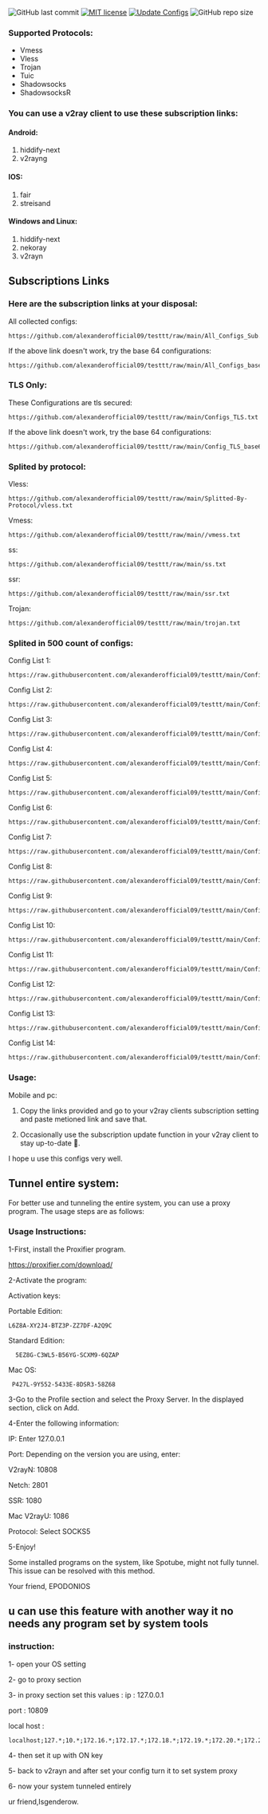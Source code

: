 ![GitHub last commit](https://img.shields.io/github/last-commit/barry-far/V2ray-Configs.svg) [![MIT license](https://img.shields.io/badge/License-MIT-blue.svg)](https://lbesson.mit-license.org/)  [![Update Configs](https://github.com/barry-far/V2ray-Configs/actions/workflows/main.yml/badge.svg)](https://github.com/Epodonios/V2ray-Configs/actions/workflows/main.yml) ![GitHub repo size](https://img.shields.io/github/repo-size/Epodonios/V2ray-Configs)  


### Supported Protocols:
- Vmess
- Vless
- Trojan
- Tuic
- Shadowsocks
- ShadowsocksR

### You can use a v2ray client to use these subscription links:

#### Android:
1. hiddify-next
2. v2rayng

#### IOS:
1. fair
2. streisand

#### Windows and Linux:
1. hiddify-next
2. nekoray
3. v2rayn

## Subscriptions Links

### Here are the subscription links at your disposal:

All collected configs:
```
https://github.com/alexanderofficial09/testtt/raw/main/All_Configs_Sub.txt
```

If the above link doesn't work, try the base 64 configurations:
```
https://github.com/alexanderofficial09/testtt/raw/main/All_Configs_base64_Sub.txt
```

### TLS Only:

These Configurations are tls secured:
```
https://github.com/alexanderofficial09/testtt/raw/main/Configs_TLS.txt
```

If the above link doesn't work, try the base 64 configurations:
```
https://github.com/alexanderofficial09/testtt/raw/main/Config_TLS_base64.txt
```

### Splited by protocol:

Vless:
```
https://github.com/alexanderofficial09/testtt/raw/main/Splitted-By-Protocol/vless.txt
```

Vmess:
```
https://github.com/alexanderofficial09/testtt/raw/main//vmess.txt
```

ss:
```
https://github.com/alexanderofficial09/testtt/raw/main/ss.txt
```

ssr:
```
https://github.com/alexanderofficial09/testtt/raw/main/ssr.txt
```

Trojan:
```
https://github.com/alexanderofficial09/testtt/raw/main/trojan.txt
```

### Splited in 500 count of configs:

Config List 1:
```
https://raw.githubusercontent.com/alexanderofficial09/testtt/main/Config%20list1.txt
```
Config List 2:
```
https://raw.githubusercontent.com/alexanderofficial09/testtt/main/Config%20list2.txt
```

Config List 3:
```
https://raw.githubusercontent.com/alexanderofficial09/testtt/main/Config%20list3.txt
```

Config List 4:
```
https://raw.githubusercontent.com/alexanderofficial09/testtt/main/Config%20list4.txt
```

Config List 5:
```
https://raw.githubusercontent.com/alexanderofficial09/testtt/main/Config%20list5.txt
```

Config List 6:
```
https://raw.githubusercontent.com/alexanderofficial09/testtt/main/Config%20list6.txt
```

Config List 7:
```
https://raw.githubusercontent.com/alexanderofficial09/testtt/main/Config%20list7.txt
```

Config List 8:
```
https://raw.githubusercontent.com/alexanderofficial09/testtt/main/Config%20list8.txt
```

Config List 9:
```
https://raw.githubusercontent.com/alexanderofficial09/testtt/main/Config%20list9.txt
```

Config List 10:
```
https://raw.githubusercontent.com/alexanderofficial09/testtt/main/Config%20list10.txt
```

Config List 11:
```
https://raw.githubusercontent.com/alexanderofficial09/testtt/main/Config%20list11.txt
```

Config List 12:
```
https://raw.githubusercontent.com/alexanderofficial09/testtt/main/Config%20list12.txt
```

Config List 13:
```
https://raw.githubusercontent.com/alexanderofficial09/testtt/main/Config%20list13.txt
```

Config List 14:
```
https://raw.githubusercontent.com/alexanderofficial09/testtt/main/Config%20list14.txt
```

### Usage:

Mobile and pc:

1. Copy the links provided and go to your v2ray clients subscription setting and paste metioned link and save that.

2. Occasionally use the subscription update function in your v2ray client to stay up-to-date 🤝.

I hope u use this configs very well.


## Tunnel entire system:

For better use and tunneling the entire system, you can use a proxy program. The usage steps are as follows:

### Usage Instructions:

  1-First, install the Proxifier program.

  https://proxifier.com/download/
  
  2-Activate the program:

Activation keys:

Portable Edition:  

    L6Z8A-XY2J4-BTZ3P-ZZ7DF-A2Q9C

Standard Edition: 
      
      5EZ8G-C3WL5-B56YG-SCXM9-6QZAP

Mac OS:

     P427L-9Y552-5433E-8DSR3-58Z68

3-Go to the Profile section and select the Proxy Server. In the displayed section, click on Add.

4-Enter the following information:

IP: Enter 127.0.0.1

Port: Depending on the version you are using, enter:

V2rayN: 10808

Netch: 2801

SSR: 1080

Mac V2rayU: 1086

Protocol: Select SOCKS5

5-Enjoy!

Some installed programs on the system, like Spotube, might not fully tunnel. This issue can be resolved with this method.

Your friend, EPODONIOS




## u can use this feature with another way it no needs any program set by system tools 

### instruction: 

1- open your OS setting 

2- go to proxy section

3- in proxy section set this values : 
  ip : 127.0.0.1
  
  port : 10809
  
  local host : 
  ```
localhost;127.*;10.*;172.16.*;172.17.*;172.18.*;172.19.*;172.20.*;172.21.*;172.22.*;172.23.*;172.24.*;172.25.*;172.26.*;172.27.*;172.28.*;172.29.*;172.30.*;172.31.*;192.168.*
```
 4- then set it up with ON key 

 5- back to v2rayn and after set your config turn it to set system proxy 

 6- now your system tunneled entirely

ur friend,Isgenderow.
